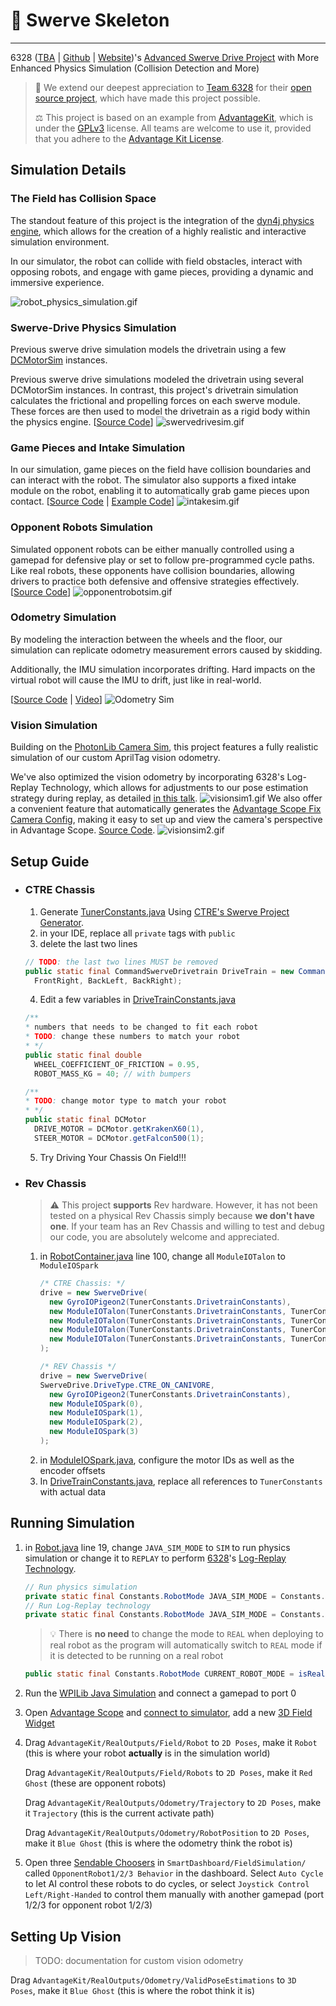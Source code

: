 # 🍁 Swerve Skeleton

---

6328 ([TBA](https://www.thebluealliance.com/team/6328/2024) | [Github](https://github.com/mechanical-advantage) | [Website](http://team6328.org/))'s [Advanced Swerve Drive Project](https://www.chiefdelphi.com/t/advantagekit-2024-log-replay-again/442968/54#advanced-swerve-drive-project-2) with More Enhanced Physics Simulation (Collision Detection and More)
> 🙏 We extend our deepest appreciation to [Team 6328](https://www.littletonrobotics.org/) for their [open source project](https://github.com/Mechanical-Advantage), which have made this project possible.
>
> ⚖️ This project is based on an example from [AdvantageKit](https://github.com/Mechanical-Advantage/AdvantageKit/), which is under the [GPLv3](https://www.gnu.org/licenses/gpl-3.0.en.html#license-text) license. All teams are welcome to use it, provided that you adhere to the [Advantage Kit License](./AdvantageKit-License.md).

## Simulation Details

### The Field has Collision Space
The standout feature of this project is the integration of the [dyn4j physics engine](https://github.com/dyn4j/dyn4j), which allows for the creation of a highly realistic and interactive simulation environment.

In our simulator, the robot can collide with field obstacles, interact with opposing robots, and engage with game pieces, providing a dynamic and immersive experience.

![robot_physics_simulation.gif](media/robot_physics_simulation.gif)

### Swerve-Drive Physics Simulation
Previous swerve drive simulation models the drivetrain using a few [DCMotorSim](https://github.wpilib.org/allwpilib/docs/release/java/edu/wpi/first/wpilibj/simulation/DCMotorSim.html) instances.

Previous swerve drive simulations modeled the drivetrain using several DCMotorSim instances. In contrast, this project's drivetrain simulation calculates the frictional and propelling forces on each swerve module. These forces are then used to model the drivetrain as a rigid body within the physics engine.
[[Source Code](https://github.com/Shenzhen-Robotics-Alliance/Maple-Swerve-Skeleton/blob/main/src/main/java/frc/robot/utils/CompetitionFieldUtils/Simulations/SwerveDriveSimulation.java)]
![swervedrivesim.gif](media/swervedrivesim.gif)

### Game Pieces and Intake Simulation

In our simulation, game pieces on the field have collision boundaries and can interact with the robot. The simulator also supports a fixed intake module on the robot, enabling it to automatically grab game pieces upon contact.
[[Source Code](https://github.com/Shenzhen-Robotics-Alliance/Maple-Swerve-Skeleton/blob/main/src/main/java/frc/robot/utils/CompetitionFieldUtils/Simulations/IntakeSimulation.java) | [Example Code](https://github.com/Shenzhen-Robotics-Alliance/5516-2024-OffSeason/blob/main/src/main/java/frc/robot/subsystems/intake/IntakeIOSim.java)]
![intakesim.gif](media/intakesim.gif)

### Opponent Robots Simulation

Simulated opponent robots can be either manually controlled using a gamepad for defensive play or set to follow pre-programmed cycle paths. Like real robots, these opponents have collision boundaries, allowing drivers to practice both defensive and offensive strategies effectively.
[[Source Code](https://github.com/Shenzhen-Robotics-Alliance/Maple-Swerve-Skeleton/blob/main/src/main/java/frc/robot/utils/CompetitionFieldUtils/Simulations/OpponentRobotSimulation.java)]
![opponentrobotsim.gif](media/opponentrobotsim.gif)

### Odometry Simulation

By modeling the interaction between the wheels and the floor, our simulation can replicate odometry measurement errors caused by skidding.

Additionally, the IMU simulation incorporates drifting.  Hard impacts on the virtual robot will cause the IMU to drift, just like in real-world.

[[Source Code](https://github.com/Shenzhen-Robotics-Alliance/Maple-Swerve-Skeleton/blob/main/src/main/java/frc/robot/subsystems/drive/IO/ModuleIOSim.java) | [Video](https://youtu.be/ersRWIzC0zc)]
![Odometry Sim](media/odometrysim.gif)
### Vision Simulation
Building on the [PhotonLib Camera Sim](https://docs.photonvision.org/en/latest/docs/simulation/simulation.html), this project features a fully realistic simulation of our custom AprilTag vision odometry.

We've also optimized the vision odometry by incorporating 6328's Log-Replay Technology, which allows for adjustments to our pose estimation strategy during replay, as detailed [in this talk](https://www.youtube.com/watch?v=BrzPw6ngx4o&t=2038s).
![visionsim1.gif](media/visionsim1.gif)
We also offer a convenient feature that automatically generates the [Advantage Scope Fix Camera Config](https://github.com/Mechanical-Advantage/AdvantageScope/blob/main/docs/tabs/3D-FIELD.md#fixed-camera), making it easy to set up and view the camera's perspective in Advantage Scope. [Source Code](https://github.com/Shenzhen-Robotics-Alliance/Maple-Swerve-Skeleton/blob/main/src/main/java/frc/robot/utils/CustomConfigs/PhotonCameraProperties.java).
![visionsim2.gif](media/visionsim2.gif)

## Setup Guide

- ### CTRE Chassis
  1. Generate [TunerConstants.java](https://github.com/Shenzhen-Robotics-Alliance/Maple-Swerve-Skeleton/blob/main/src/main/java/frc/robot/constants/TunerConstants.java) Using [CTRE's Swerve Project Generator](https://v6.docs.ctr-electronics.com/en/latest/docs/tuner/tuner-swerve/index.html).
  2. in your IDE, replace all `private` tags with `public`
  3. delete the last two lines 
    ``` Java
    // TODO: the last two lines MUST be removed
    public static final CommandSwerveDrivetrain DriveTrain = new CommandSwerveDrivetrain(DrivetrainConstants, FrontLeft,
      FrontRight, BackLeft, BackRight);
    ```
  4. Edit a few variables in [DriveTrainConstants.java](https://github.com/Shenzhen-Robotics-Alliance/Maple-Swerve-Skeleton/blob/main/src/main/java/frc/robot/constants/DriveTrainConstants.java)
    ```java
    /**
    * numbers that needs to be changed to fit each robot
    * TODO: change these numbers to match your robot
    * */
    public static final double
      WHEEL_COEFFICIENT_OF_FRICTION = 0.95,
      ROBOT_MASS_KG = 40; // with bumpers
  
    /**
    * TODO: change motor type to match your robot 
    * */
    public static final DCMotor
      DRIVE_MOTOR = DCMotor.getKrakenX60(1),
      STEER_MOTOR = DCMotor.getFalcon500(1);
    ```
    5. Try Driving Your Chassis On Field!!!
- ### Rev Chassis
    > ⚠️ This project **supports** Rev hardware.  However, it has not been tested on a physical Rev Chassis simply because **we don't have one**.  If your team has an Rev Chassis and willing to test and debug our code, you are absolutely welcome and appreciated.
    
    1. in [RobotContainer.java](https://github.com/Shenzhen-Robotics-Alliance/Maple-Swerve-Skeleton/blob/main/src/main/java/frc/robot/RobotContainer.java) line 100, change all `ModuleIOTalon` to `ModuleIOSpark`
       ``` java                 
       /* CTRE Chassis: */
       drive = new SwerveDrive(
         new GyroIOPigeon2(TunerConstants.DrivetrainConstants),
         new ModuleIOTalon(TunerConstants.DrivetrainConstants, TunerConstants.FrontLeft, "FrontLeft"),
         new ModuleIOTalon(TunerConstants.DrivetrainConstants, TunerConstants.FrontRight, "FrontRight"),
         new ModuleIOTalon(TunerConstants.DrivetrainConstants, TunerConstants.BackLeft, "BackLeft"),
         new ModuleIOTalon(TunerConstants.DrivetrainConstants, TunerConstants.BackRight, "BackRight")
       );

       /* REV Chassis */
       drive = new SwerveDrive(
       SwerveDrive.DriveType.CTRE_ON_CANIVORE,
         new GyroIOPigeon2(TunerConstants.DrivetrainConstants),
         new ModuleIOSpark(0),
         new ModuleIOSpark(1),
         new ModuleIOSpark(2),
         new ModuleIOSpark(3)
       );
       ```
    2. in [ModuleIOSpark.java](https://github.com/Shenzhen-Robotics-Alliance/Maple-Swerve-Skeleton/blob/main/src/main/java/frc/robot/subsystems/drive/IO/ModuleIOSpark.java), configure the motor IDs as well as the encoder offsets
    3. In [DriveTrainConstants.java](https://github.com/Shenzhen-Robotics-Alliance/Maple-Swerve-Skeleton/blob/main/src/main/java/frc/robot/constants/DriveTrainConstants.java), replace all references to `TunerConstants` with actual data
## Running Simulation
1. in [Robot.java](https://github.com/Shenzhen-Robotics-Alliance/Maple-Swerve-Skeleton/blob/main/src/main/java/frc/robot/Robot.java) line 19, change `JAVA_SIM_MODE` to `SIM` to run physics simulation or change it to `REPLAY` to perform [6328](https://github.com/Mechanical-Advantage)'s [Log-Replay Technology](https://github.com/Mechanical-Advantage/AdvantageKit/blob/main/docs/WHAT-IS-ADVANTAGEKIT.md).
    ```java
    // Run physics simulation
    private static final Constants.RobotMode JAVA_SIM_MODE = Constants.RobotMode.SIM;
    // Run Log-Replay technology
    private static final Constants.RobotMode JAVA_SIM_MODE = Constants.RobotMode.REPLAY;
    ```
  
    > 💡 There is **no need** to change the mode to `REAL` when deploying to real robot as the program will automatically switch to `REAL` mode if it is detected to be running on a real robot
    ```java
    public static final Constants.RobotMode CURRENT_ROBOT_MODE = isReal() ? Constants.RobotMode.REAL : JAVA_SIM_MODE;
    ```


2. Run the [WPILib Java Simulation](https://docs.wpilib.org/en/stable/docs/software/wpilib-tools/robot-simulation/introduction.html) and connect a gamepad to port 0 
    
3. Open [Advantage Scope](https://github.com/Mechanical-Advantage/AdvantageScope/blob/main/docs/INDEX.md) and [connect to simulator](https://docs.wpilib.org/en/stable/docs/software/wpilib-tools/robot-simulation/introduction.html),
add a new [3D Field Widget](https://github.com/Mechanical-Advantage/AdvantageScope/blob/main/docs/tabs/3D-FIELD.md)

4. Drag `AdvantageKit/RealOutputs/Field/Robot` to `2D Poses`, make it `Robot` (this is where your robot **actually** is in the simulation world)
    
    Drag `AdvantageKit/RealOutputs/Field/Robots` to `2D Poses`, make it `Red Ghost` (these are opponent robots)
    
    Drag `AdvantageKit/RealOutputs/Odometry/Trajectory` to `2D Poses`, make it `Trajectory` (this is the current activate path)
    
    Drag `AdvantageKit/RealOutputs/Odometry/RobotPosition` to `2D Poses`, make it `Blue Ghost` (this is where the odometry think the robot is)

5. Open three [Sendable Choosers](https://docs.wpilib.org/en/stable/docs/software/dashboards/smartdashboard/choosing-an-autonomous-program-from-smartdashboard.html) in `SmartDashboard/FieldSimulation/` called `OpponentRobot1/2/3 Behavior` in the dashboard.  Select `Auto Cycle` to let AI control these robots to do cycles, or select `Joystick Control Left/Right-Handed` to control them manually with another gamepad (port 1/2/3 for opponent robot 1/2/3)

## Setting Up Vision

> TODO: documentation for custom vision odometry

Drag `AdvantageKit/RealOutputs/Odometry/ValidPoseEstimations` to `3D Poses`, make it `Blue Ghost` (this is where the robot think it is)
